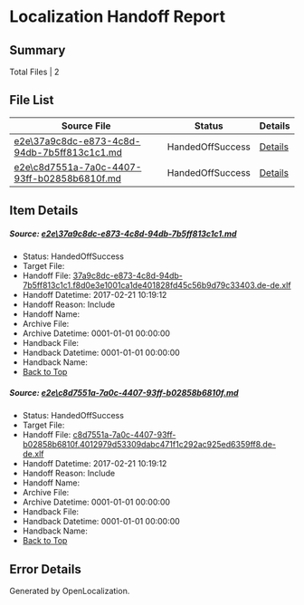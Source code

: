 # <a name='report-top'></a> Localization Handoff Report

## Summary
 Total Files | 2

## File List
 Source File | Status | Details 
 ----------- | ------ | ------- 
 [e2e\37a9c8dc-e873-4c8d-94db-7b5ff813c1c1.md](https://github.com/OpenLocalizationTestOrg/ol-test4/blob/4ae809eb3720f121ea3ff510b63ff599cde23646/e2e/37a9c8dc-e873-4c8d-94db-7b5ff813c1c1.md) | HandedOffSuccess | [Details](#7a30c93b504d184200841399018024447efdd2d42)
 [e2e\c8d7551a-7a0c-4407-93ff-b02858b6810f.md](https://github.com/OpenLocalizationTestOrg/ol-test4/blob/4ae809eb3720f121ea3ff510b63ff599cde23646/e2e/c8d7551a-7a0c-4407-93ff-b02858b6810f.md) | HandedOffSuccess | [Details](#cda69b952731b577198611237a8e293c84565b0e8)

## Item Details
##### <a name='7a30c93b504d184200841399018024447efdd2d42'></a> Source: [e2e\37a9c8dc-e873-4c8d-94db-7b5ff813c1c1.md](https://github.com/OpenLocalizationTestOrg/ol-test4/blob/4ae809eb3720f121ea3ff510b63ff599cde23646/e2e/37a9c8dc-e873-4c8d-94db-7b5ff813c1c1.md)
* Status: HandedOffSuccess
* Target File: 
* Handoff File: [37a9c8dc-e873-4c8d-94db-7b5ff813c1c1.f8d0e3e1001ca1de401828fd45c56b9d79c33403.de-de.xlf](https://github.com/OpenLocalizationTestOrg/ol-test4-handoff/blob/6f2f90fcff7ec0015f74bc8017b02c2412159559/ol-handoff/OpenLocalizationTestOrg/ol-test4-dede/xinjiang/ht/37a9c8dc-e873-4c8d-94db-7b5ff813c1c1.f8d0e3e1001ca1de401828fd45c56b9d79c33403.de-de.xlf)
* Handoff Datetime: 2017-02-21 10:19:12
* Handoff Reason: Include
* Handoff Name: 
* Archive File: 
* Archive Datetime: 0001-01-01 00:00:00
* Handback File: 
* Handback Datetime: 0001-01-01 00:00:00
* Handback Name: 
* [Back to Top](#report-top)

##### <a name='cda69b952731b577198611237a8e293c84565b0e8'></a> Source: [e2e\c8d7551a-7a0c-4407-93ff-b02858b6810f.md](https://github.com/OpenLocalizationTestOrg/ol-test4/blob/4ae809eb3720f121ea3ff510b63ff599cde23646/e2e/c8d7551a-7a0c-4407-93ff-b02858b6810f.md)
* Status: HandedOffSuccess
* Target File: 
* Handoff File: [c8d7551a-7a0c-4407-93ff-b02858b6810f.4012979d53309dabc471f1c292ac925ed6359ff8.de-de.xlf](https://github.com/OpenLocalizationTestOrg/ol-test4-handoff/blob/6f2f90fcff7ec0015f74bc8017b02c2412159559/ol-handoff/OpenLocalizationTestOrg/ol-test4-dede/xinjiang/ht/c8d7551a-7a0c-4407-93ff-b02858b6810f.4012979d53309dabc471f1c292ac925ed6359ff8.de-de.xlf)
* Handoff Datetime: 2017-02-21 10:19:12
* Handoff Reason: Include
* Handoff Name: 
* Archive File: 
* Archive Datetime: 0001-01-01 00:00:00
* Handback File: 
* Handback Datetime: 0001-01-01 00:00:00
* Handback Name: 
* [Back to Top](#report-top)


## Error Details

Generated by OpenLocalization.
